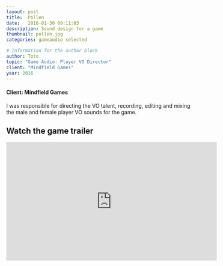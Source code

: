 ```yaml
---
layout: post
title:  Pollen
date:   2016-01-30 09:11:03
description: Sound design for a game
thumbnail: pollen.jpg
categories: gameaudio selected

# Information for the author block
author: Toto
topic: "Game Audio: Player VO Director"
client: "Mindfield Games"
year: 2016
---
```


#### Client: Mindfield Games
I was responsible for directing the VO talent, recording, editing and mixing the male and female player VO sounds for the game. 

## Watch the game trailer

<iframe width="560" height="315" src="https://www.youtube.com/embed/0sikKm-Fhhk" frameborder="0" allow="autoplay; encrypted-media" allowfullscreen></iframe>
